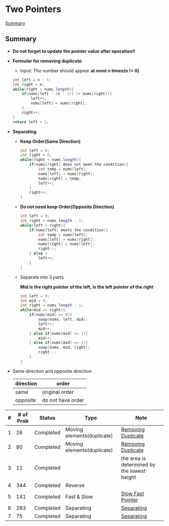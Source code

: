 # Two Pointers

[Summary](#summary)

<h2 id = "summary">Summary</h2>

- **Do not forget to update the pointer value after operation!!**
- **<div id = "removingDuplicate">Formular for removing duplicate</div>**
  - Input: The number should appear **at most n times(n != 0)**
  ``` Java
  int left = n - 1;
  int right = n;
  while(right < nums.length){
      if(nums[left - (n - 1)] != nums[right]){
          left++;
          nums[left] = nums[right];
      }
      right++;
  }
  return left + 1;
  ```
- **<div id ="separating">Separating</div>**

  - **Keep Order(Same Direction)**

    ``` Java
    int left = 0;
    int right = 0;
    while(right < nums.length){
        if(nums[right] does not meet the condition){
            int temp = nums[left];
            nums[left] = nums[right];
            nums[right] = temp;
            left++;
        }
        right++;
    }
    ```

  - **Do not need keep Order(Opposite Direction)**

    ``` Java
    int left = 0;
    int right = nums.length - 1;
    while(left < right){
        if(nums[left] meets the condition){
            int temp = nums[left];
            nums[left] = nums[right];
            nums[right] = nums[left];
            right--;
        } else {
            left++;
        }
    }
    ```
  - Separate into 3 parts

    **Mid is the right pointer of the left, is the left pointer of the right**
    ``` java
    int left = 0;
    int mid = 0;
    int right = nums.length - 1;
    while(mid <= right){
        if(nums[mid] == 0){
            swap(nums, left, mid);
            left++;
            mid++;
        } else if(nums[mid] == 1){
            mid++;
        } else if(nums[mid] == 2){
            swap(nums, mid, right);
            right--;
        }
    }
    ```
- Same direction and opposite direction

  | direction | order            |
  |-----------|------------------|
  | same      | original order   |
  | opposite  | do not have order|


| #   | # of Prob | Status    | Type                       | Note                                                                                                 |
| --- | --------- | --------- | -------------------------- | ---------------------------------------------------------------------------------------------------- |
| 1   | 26        | Completed | Moving elements(duplicate) | [Removing Duplicate](#removingDuplicate)                                                             |
| 2   | 80        | Completed | Moving elements(duplicate) | [Removing Duplicate](#removingDuplicate)                                                             |
| 3   | 11        | Completed |                            | the area is determined by the lowest height                                                          |
| 4   | 344       | Completed | Reverse                    |                                                                                                      |
| 5   | 141       | Completed | Fast & Slow                | [Slow Fast Pointer](https://github.com/rexbean/L/blob/master/Type/LinkedList/LinkedList.md#slowFast) |
| 6   | 283       | Completed | Separating                 | [Separating](#separating)                                                                            |
| 7   | 75        | Completed | Separating                           |[Separating](#separating)                                                                                    |
